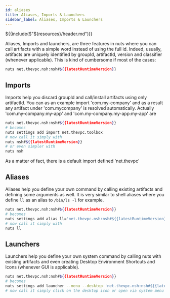 ```yaml
---
id: aliases
title: Aliases, Imports & Launchers
sidebar_label: Aliases, Imports & Launchers
---
```


${{include($"${resources}/header.md")}}

Aliases, Imports and launchers, are three features in nuts where you can call artifacts with a simple word instead of using the full id. Indeed, usually, artifacts are uniquely identified by groupId, artifactId, version and classifier (whenever applicable). This is kind of cumbersome if most of the cases:

```bash
nuts net.thevpc.nsh:nsh#${{latestRuntimeVersion}}
```

## Imports
Imports help you discard groupId and call/install artifacts using only artifactId. You can as an example
import 'com.my-company' and as a result any artifact under 'com.mycompany' is resolved automatically.
Actually 'com.my-company:my-app' and 'com.my-company.my-app:my-app' are

```bash
nuts net.thevpc.nsh:nsh#${{latestRuntimeVersion}}
# becomes
nuts settings add import net.thevpc.toolbox
# now call it simply with
nuts nsh#${{latestRuntimeVersion}}
# or even simpler with
nuts nsh
```
As a matter of fact, there is a default import defined 'net.thevpc'

## Aliases
Aliases help you define your own command by calling existing artifacts and defining some arguments as well. It is very similar to shell aliases where you define `ll` as an alias to `/bin/ls -l` for example.

```bash
nuts net.thevpc.nsh:nsh#${{latestRuntimeVersion}}
# becomes
nuts settings add alias ll='net.thevpc.nsh:nsh#${{latestRuntimeVersion}} -c ls -l'
# now call it simply with
nuts ll
```

## Launchers
Launchers help you define your own system command by calling nuts with existing artifacts and even creating Desktop Environment Shortcuts and Icons (whenever GUI is applicable). 


```bash
nuts net.thevpc.nsh:nsh#${{latestRuntimeVersion}}
# becomes
nuts settings add launcher --menu --desktop 'net.thevpc.nsh:nsh#${{latestRuntimeVersion}}'
# now call it simply click on the desktop icon or open via system menu
```

